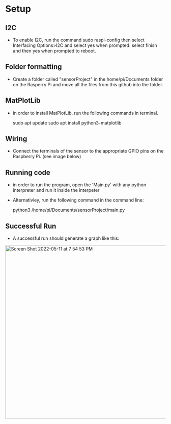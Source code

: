 # Setup

## I2C

- To enable I2C, run the command   sudo raspi-config    then select Interfacing Options>I2C and select yes when prompted. select finish and then yes when     prompted to reboot.

## Folder formatting
  
- Create a folder called "sensorProject" in the home/pi/Documents folder on the Rasperry Pi and move all the files from this github into the folder. 

## MatPlotLib

- in order to install MatPlotLib, run the following commands in terminal. 

    sudo apt update
    sudo apt install python3-matplotlib
    
    

## Wiring

- Connect the terminals of the sensor to the appropriate GPIO pins on the Raspberry Pi. (see image below)

[Logo]: https://cdn-learn.adafruit.com/assets/assets/000/081/025/original/adafruit_products_pi_atecc_bb.png?1568751739 "Diagram"


## Running code

- in order to run the program, open the 'Main.py' with any python interpreter and run it inside the interpeter
- Alternativley, run the following command in the command line:

    python3 /home/pi/Documents/sensorProject/main.py
    
## Successful Run

- A successful run should generate a graph like this:

<img width="544" alt="Screen Shot 2022-05-11 at 7 54 53 PM" src="https://user-images.githubusercontent.com/23064318/170384678-3b3e6bb6-c74b-4041-b3cf-706fb15a5675.png">



    
